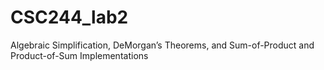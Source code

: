 # CSC244_lab2
Algebraic Simplification, DeMorgan’s Theorems, and Sum-of-Product and Product-of-Sum Implementations
